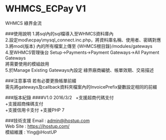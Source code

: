 # WHMCS_ECPay V1
WHMCS 綠界金流

###使用說明
1.將sql內的sql檔導入至WHMCS資料庫內  
2.設定mod\ecpay\mysql_connect.inc.php，將資料庫名稱、使用者、密碼對應  
3.將mod\{版本} 內的所有檔案上傳至 {WHMCS根目錄}/modules/gateways  
4.至WHMCS管理後台 Setup->Payments->Payment Gateways->All Payment Gateways  
將需要使用的模組啟用  
5.於Manage Existing Gateways內設定 綠界廠商編號、帳單效期、交易描述  

###注意事項
若有必要更換帳單前綴  
需先將gateways及callback資料夾檔案內的InvoicePrefix變數設定相同的前綴

###版本紀錄
####V1.0
2016/3/2   
+支援超商代碼支付  
+支援超商條碼支付  
+支援信用卡支付
+支援PHP 7

###技術支援
Email : admin@ihostup.com  
Web Site : https://ihostup.com/   
模組維護 : Ying@iHostUP
